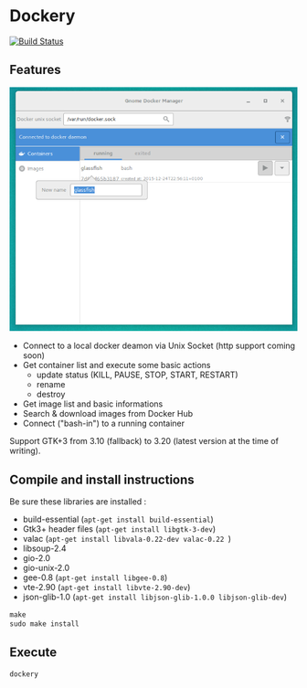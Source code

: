 # Dockery

[![Build Status](https://travis-ci.org/lcallarec/dockery.svg?branch=master)](https://travis-ci.org/lcallarec/dockery)

## Features

![Main SC](docs/resources/screenshots/main.png)

* Connect to a local docker deamon via Unix Socket (http support coming soon)
* Get container list and execute some basic actions
  - update status (KILL, PAUSE, STOP, START, RESTART)
  - rename
  - destroy
* Get image list and basic informations
* Search & download images from Docker Hub
* Connect ("bash-in") to a running container

Support GTK+3 from 3.10 (fallback) to 3.20 (latest version at the time of writing).

## Compile and install instructions

Be sure these libraries are installed :

* build-essential (`apt-get install build-essential`)
* Gtk3+ header files (`apt-get install libgtk-3-dev`)
* valac (`apt-get install libvala-0.22-dev valac-0.22 `)
* libsoup-2.4
* gio-2.0
* gio-unix-2.0
* gee-0.8 (`apt-get install libgee-0.8`)
* vte-2.90 (`apt-get install libvte-2.90-dev`)
* json-glib-1.0 (`apt-get install libjson-glib-1.0.0 libjson-glib-dev`)

```
make
sudo make install
```

## Execute
```
dockery
```

